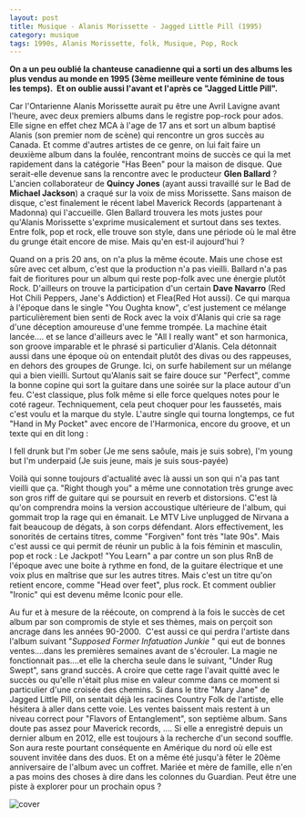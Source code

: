 ```yaml
---
layout: post
title: Musique - Alanis Morissette - Jagged Little Pill (1995)
category: musique
tags: 1990s, Alanis Morissette, folk, Musique, Pop, Rock
---
```

**On a un peu oublié la chanteuse canadienne qui a sorti un des albums les plus vendus au monde en 1995 (3ème meilleure vente féminine de tous les temps).  Et on oublie aussi l'avant et l'après ce "Jagged Little Pill".**

Car l'Ontarienne Alanis Morissette aurait pu être une Avril Lavigne avant l'heure, avec deux premiers albums dans le registre pop-rock pour ados. Elle signe en effet chez MCA à l'age de 17 ans et sort un album baptisé Alanis (son premier nom de scène) qui rencontre un gros succès au Canada. Et comme d'autres artistes de ce genre, on lui fait faire un deuxième album dans la foulée, rencontrant moins de succès ce qui la met rapidement dans la catégorie "Has Been" pour la maison de disque. Que serait-elle devenue sans la rencontre avec le producteur **Glen Ballard** ? L'ancien collaborateur de **Quincy Jones** (ayant aussi travaillé sur le Bad de **Michael Jackson**) a craqué sur la voix de miss Morissette. Sans maison de disque, c'est finalement le récent label Maverick Records (appartenant à Madonna) qui l'accueille. Glen Ballard trouvera les mots justes pour qu'Alanis Morissette s'exprime musicalement et surtout dans ses textes. Entre folk, pop et rock, elle trouve son style, dans une période où le mal être du grunge était encore de mise. Mais qu'en est-il aujourd'hui ?

Quand on a pris 20 ans, on n'a plus la même écoute. Mais une chose est sûre avec cet album, c'est que la production n'a pas vieilli. Ballard n'a pas fait de fioritures pour un album qui reste pop-folk avec une énergie plutôt Rock. D'ailleurs on trouve la participation d'un certain **Dave Navarro** (Red Hot Chili Peppers, Jane's Addiction) et Flea(Red Hot aussi). Ce qui marqua à l'époque dans le single "You Oughta know", c'est justement ce mélange particulièrement bien senti de Rock avec la voix d'Alanis qui crie sa rage d'une déception amoureuse d'une femme trompée. La machine était lancée.... et se lance d'ailleurs avec le "All I really want" et son harmonica, son groove imparable et le phrasé si particulier d'Alanis. Cela détonnait aussi dans une époque où on entendait plutôt des divas ou des rappeuses, en dehors des groupes de Grunge. Ici, on surfe habilement sur un mélange qui a bien vieilli. Surtout qu'Alanis sait se faire douce sur "Perfect", comme la bonne copine qui sort la guitare dans une soirée sur la place autour d'un feu. C'est classique, plus folk même si elle force quelques notes pour le coté rageur. Techniquement, cela peut choquer pour les faussetés, mais c'est voulu et la marque du style. L'autre single qui tourna longtemps, ce fut "Hand in My Pocket" avec encore de l'Harmonica, encore du groove, et un texte qui en dit long :

I fell drunk but I'm sober (Je me sens saôule, mais je suis sobre), I'm young but I'm underpaid (Je suis jeune, mais je suis sous-payée)

Voilà qui sonne toujours d'actualité avec là aussi un son qui n'a pas tant vieilli que ça. "Right though you" a même une connotation très grunge avec son gros riff de guitare qui se poursuit en reverb et distorsions. C'est là qu'on comprendra moins la version accoustique ultérieure de l'album, qui gommait trop la rage qui en émanait. Le MTV Live unplugged de Nirvana a fait beaucoup de dégats, à son corps défendant. Alors effectivement, les sonorités de certains titres, comme "Forgiven" font très "late 90s". Mais c'est aussi ce qui permit de réunir un public à la fois féminin et masculin, pop et rock : Le Jackpot! "You Learn" a par contre un son plus RnB de l'époque avec une boite à rythme en fond, de la guitare électrique et une voix plus en maîtrise que sur les autres titres. Mais c'est un titre qu'on retient encore, comme "Head over feet", plus rock. Et comment oublier "Ironic" qui est devenu même Iconic pour elle.

Au fur et à mesure de la réécoute, on comprend à la fois le succès de cet album par son compromis de style et ses thèmes, mais on perçoit son ancrage dans les années 90-2000.  C'est aussi ce qui perdra l'artiste dans l'album suivant "<i>Supposed Former Infatuation Junkie</i> " qui eut de bonnes ventes....dans les premières semaines avant de s'écrouler. La magie ne fonctionnait pas....et elle la chercha seule dans le suivant, "Under Rug Swept", sans grand succès. A croire que cette rage l'avait quitté avec le succès ou qu'elle n'était plus mise en valeur comme dans ce moment si particulier d'une croisée des chemins. Si dans le titre "Mary Jane" de Jagged Little Pill, on sentait déjà les racines Country Folk de l'artiste, elle hésitera à aller dans cette voie. Les ventes baissent mais restent à un niveau correct pour "Flavors of Entanglement", son septième album. Sans doute pas assez pour Maverick records, .... Si elle a enregistré depuis un dernier album en 2012, elle est toujours à la recherche d'un second souffle. Son aura reste pourtant conséquente en Amérique du nord où elle est souvent invitée dans des duos. Et on a même été jusqu'à fêter le 20ème anniversaire de l'album avec un coffret. Mariée et mère de famille, elle n'en a pas moins des choses à dire dans les colonnes du Guardian. Peut être une piste à explorer pour un prochain opus ?

![cover](https://filedn.eu/llqi9IBxlYouGRXYG2xlROb/img/2016/jaggedlittle.jpg)
